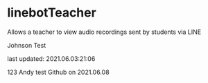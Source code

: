 # linebotTeacher

Allows a teacher to view audio recordings sent by students via LINE

Johnson Test

last updated: 2021.06.03:21:06

123
Andy test Github on 2021.06.08